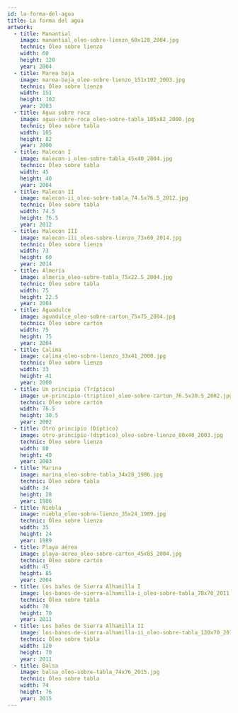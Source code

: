 ```yaml
---
id: la-forma-del-agua
title: La forma del agua
artwork:
  - title: Manantial
    image: manantial_oleo-sobre-lienzo_60x120_2004.jpg
    technic: Óleo sobre lienzo
    width: 60
    height: 120
    year: 2004
  - title: Marea baja
    image: marea-baja_oleo-sobre-lienzo_151x102_2003.jpg
    technic: Óleo sobre lienzo
    width: 151
    height: 102
    year: 2003
  - title: Agua sobre roca
    image: agua-sobre-roca_oleo-sobre-tabla_105x82_2000.jpg
    technic: Óleo sobre tabla
    width: 105
    height: 82
    year: 2000
  - title: Malecon I
    image: malecon-i_oleo-sobre-tabla_45x40_2004.jpg
    technic: Óleo sobre tabla
    width: 45
    height: 40
    year: 2004
  - title: Malecon II
    image: malecon-ii_oleo-sobre-tabla_74.5x76.5_2012.jpg
    technic: Óleo sobre tabla
    width: 74.5
    height: 76.5
    year: 2012
  - title: Malecon III
    image: malecon-iii_oleo-sobre-lienzo_73x60_2014.jpg
    technic: Óleo sobre lienzo
    width: 73
    height: 60
    year: 2014
  - title: Almería
    image: almeria_oleo-sobre-tabla_75x22.5_2004.jpg
    technic: Óleo sobre tabla
    width: 75
    height: 22.5
    year: 2004
  - title: Aguadulce
    image: aguadulce_oleo-sobre-carton_75x75_2004.jpg
    technic: Óleo sobre cartón
    width: 75
    height: 75
    year: 2004
  - title: Calima
    image: calima_oleo-sobre-lienzo_33x41_2000.jpg
    technic: Óleo sobre lienzo
    width: 33
    height: 41
    year: 2000
  - title: Un principio (Tríptico)
    image: un-principio-(triptico)_oleo-sobre-carton_76.5x30.5_2002.jpg
    technic: Óleo sobre cartón
    width: 76.5
    height: 30.5
    year: 2002
  - title: Otro principio (Díptico)
    image: otro-principio-(diptico)_oleo-sobre-lienzo_80x40_2003.jpg
    technic: Óleo sobre lienzo
    width: 80
    height: 40
    year: 2003
  - title: Marina
    image: marina_oleo-sobre-tabla_34x28_1986.jpg
    technic: Óleo sobre tabla
    width: 34
    height: 28
    year: 1986
  - title: Niebla
    image: niebla_oleo-sobre-lienzo_35x24_1989.jpg
    technic: Óleo sobre lienzo
    width: 35
    height: 24
    year: 1989
  - title: Playa aérea
    image: playa-aerea_oleo-sobre-carton_45x85_2004.jpg
    technic: Óleo sobre cartón
    width: 45
    height: 85
    year: 2004
  - title: Los baños de Sierra Alhamilla I
    image: los-banos-de-sierra-alhamilla-i_oleo-sobre-tabla_70x70_2011.jpg
    technic: Óleo sobre tabla
    width: 70
    height: 70
    year: 2011
  - title: Los baños de Sierra Alhamilla II
    image: los-banos-de-sierra-alhamilla-ii_oleo-sobre-tabla_120x70_2011.jpg
    technic: Óleo sobre tabla
    width: 120
    height: 70
    year: 2011
  - title: Balsa
    image: balsa_oleo-sobre-tabla_74x76_2015.jpg
    technic: Óleo sobre tabla
    width: 74
    height: 76
    year: 2015
---
```

